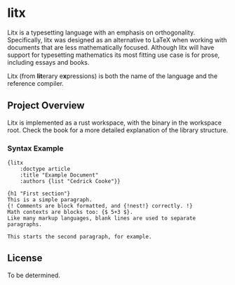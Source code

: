 # litx
Litx is a typesetting language with an emphasis on orthogonality.
Specifically, litx was designed as an alternative to LaTeX when working with documents that are less mathematically focused.
Although litx will have support for typesetting mathematics its most fitting use case is for prose, including essays and books.

Litx (from **lit**erary e**x**pressions) is both the name of the language and the reference compiler.

## Project Overview
Litx is implemented as a rust workspace, with the binary in the workspace root.
Check the book for a more detailed explanation of the library structure.

### Syntax Example
```
{litx
    :doctype article
    :title "Example Document"
    :authors {list "Cedrick Cooke"}}

{h1 "First section"} 
This is a simple paragraph.
{! Comments are block formatted, and {!nest!} correctly. !}
Math contexts are blocks too: {$ 5+3 $}.
Like many markup languages, blank lines are used to separate paragraphs.

This starts the second paragraph, for example.
```

## License
To be determined.
